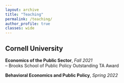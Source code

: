 ```yaml
---
layout: archive
title: "Teaching"
permalink: /teaching/
author_profile: true
classes: wide
---
```


## Cornell University

**Economics of the Public Sector**, *Fall 2021*  
– Brooks School of Public Policy Outstanding TA Award

**Behavioral Economics and Public Policy**, *Spring 2022*

